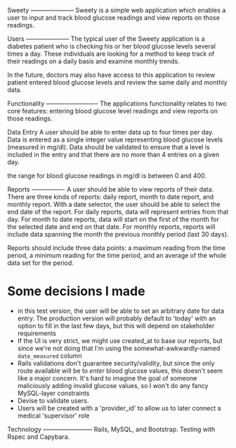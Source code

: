Sweety
———————
Sweety is a simple web application which enables a user to input and 
track blood glucose readings and view reports on those readings.

Users
———————
The typical user of the Sweety application is a diabetes patient who is 
checking his or her blood glucose levels several times a day. These 
individuals are looking for a method to keep track of their readings 
on a daily basis and examine monthly trends.

In the future, doctors may also have access to this application to 
review patient entered blood glucose levels and review the same daily 
and monthly data.

Functionality
————————-
The applications functionality relates to two core features: entering 
blood glucose level readings and view reports on those readings.

Data Entry
A user should be able to enter data up to four times per day. Data is 
entered as a single integer value representing blood glucose levels 
(measured in mg/dl). Data should be validated to ensure that a level is 
included in the entry and that there are no more than 4 entries on a given day.

the range for blood glucose readings in mg/dl is between 0 and 400.

Reports
—————-
A user should be able to view reports of their data. There are three 
kinds of reports: daily report, month to date report, and monthly 
report. With a date selector, the user should be able to select the 
end date of the report. For daily reports, data will represent entries 
from that day. For month to date reports, data will start on the first 
of the month for the selected date and end on that date. For monthly 
reports, reports will include data spanning the month the previous monthly period (last 30 days).

Reports should include three data points: a maximum reading from the time 
period, a minimum reading for the time period, and an average of the whole 
data set for the period.

# Some decisions I made
* in this test version, the user will be able to set an arbitrary date for data entry. The production version will probably default to 'today' with an option to fill in the last few days, but this will depend on stakeholder requirements
* If the UI is very strict, we might use created_at to base our reports, but since we're not doing that I'm using the somewhat-awkwardly-named `date_measured` column
* Rails validations don't guarantee security/validity, but since the only route available will be to *enter* blood glucose values, this doesn't seem like a major concern. It's hard to imagine the goal of someone maliciously adding invalid glucose values, so I won't do any fancy MySQL-layer constraints
* Devise to validate users. 
* Users will be created with a 'provider_id' to allow us to later connect a medical 'supervisor' role

Technology
————————
Rails, MySQL, and Bootstrap. Testing with Rspec and Capybara.